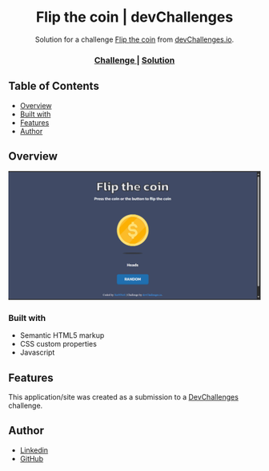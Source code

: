 <h1 align="center">Flip the coin | devChallenges</h1>

<div align="center">
   Solution for a challenge <a href="https://devchallenges.io/challenge/flip-the-coin" target="_blank">Flip the coin</a> from <a href="http://devchallenges.io" target="_blank">devChallenges.io</a>.
</div>

<div align="center">
  <h3>
    <a href="https://devchallenges.io/challenge/flip-the-coin">
      Challenge
    </a>
    <span> | </span>
    <a href="https://xernnos.github.io/Coin-flip/">
      Solution
    </a>
  </h3>
</div>



## Table of Contents

- [Overview](#overview)
- [Built with](#built-with)
- [Features](#features)
- [Author](#author)


## Overview

![screenshot](https://raw.githubusercontent.com/XerNNoS/Coin-flip/refs/heads/main/flip-the-coin.png)


### Built with

<!-- This section should list any major frameworks that you built your project using. Here are a few examples.-->

- Semantic HTML5 markup
- CSS custom properties
- Javascript

## Features

<!-- List the features of your application or follow the template. Don't share the figma file here :) -->

This application/site was created as a submission to a [DevChallenges](https://devchallenges.io/challenges-dashboard) challenge.

## Author

- [Linkedin](https://https://www.linkedin.com/in/louis-escamilla/)
- [GitHub](https://https://github.com/XerNNoS/)